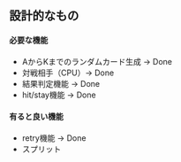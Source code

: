 ## 設計的なもの
#### 必要な機能
- AからKまでのランダムカード生成 -> Done
- 対戦相手（CPU）-> Done
- 結果判定機能 -> Done
- hit/stay機能 -> Done

#### 有ると良い機能
- retry機能 -> Done
- スプリット